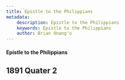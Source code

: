 ```yaml
---
title: Epistle to the Philippians
metadata:
    description: Epistle to the Philippians
    keywords: Epistle to the Philippians
    author: Brian Onang'o
---
```


#### Epistle to the Philippians

## 1891 Quater 2
